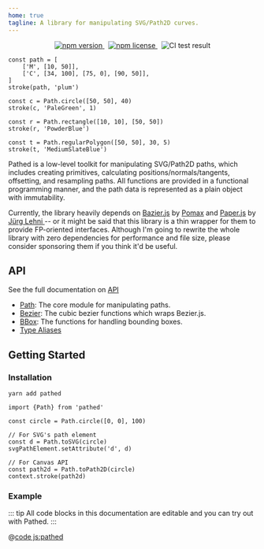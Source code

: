 ```yaml
---
home: true
tagline: A library for manipulating SVG/Path2D curves.
---
```


<div align="center">
	<p>
		<a href="https://www.npmjs.org/package/pathed">
			<img src="https://img.shields.io/npm/v/pathed.svg?style=flat-square" alt="npm version">
		</a>
		&nbsp;
		<a href="http://spdx.org/licenses/MIT">
			<img src="https://img.shields.io/npm/l/pathed.svg?style=flat-square" alt="npm license">
		</a>
		&nbsp;
		<img src="https://github.com/baku89/pathed/actions/workflows/ci.yml/badge.svg" alt="CI test result" />
	</p>
</div>

```js:pathed
const path = [
	['M', [10, 50]],
	['C', [34, 100], [75, 0], [90, 50]],
]
stroke(path, 'plum')

const c = Path.circle([50, 50], 40)
stroke(c, 'PaleGreen', 1)

const r = Path.rectangle([10, 10], [50, 50])
stroke(r, 'PowderBlue')

const t = Path.regularPolygon([50, 50], 30, 5)
stroke(t, 'MediumSlateBlue')
```

Pathed is a low-level toolkit for manipulating SVG/Path2D paths, which includes creating primitives, calculating positions/normals/tangents, offsetting, and resampling paths. All functions are provided in a functional programming manner, and the path data is represented as a plain object with immutability.

Currently, the library heavily depends on [Bazier.js](https://pomax.github.io/bezierjs) by [Pomax](https://github.com/Pomax) and [Paper.js](http://paperjs.org) by [Jürg Lehni
](https://github.com/lehni) -- or it might be said that this library is a thin wrapper for them to provide FP-oriented interfaces. Although I'm going to rewrite the whole library with zero dependencies for performance and file size, please consider sponsoring them if you think it'd be useful.

## API

See the full documentation on [API](./api)

- [Path](./api/modules/Path): The core module for manipulating paths.
- [Bezier](./api/modules/Bezier): The cubic bezier functions which wraps Bezier.js.
- [BBox](./api/modules/BBox): The functions for handling bounding boxes.
- [Type Aliases](./api#type-aliases)

## Getting Started

### Installation

```sh:no-line-numbers
yarn add pathed
```

```js:no-line-numbers
import {Path} from 'pathed'

const circle = Path.circle([0, 0], 100)

// For SVG's path element
const d = Path.toSVG(circle)
svgPathElement.setAttribute('d', d)

// For Canvas API
const path2d = Path.toPath2D(circle)
context.stroke(path2d)
```

### Example

::: tip
All code blocks in this documentation are editable and you can try out with Pathed.
:::

@[code js:pathed](./examples/primitives.js)
